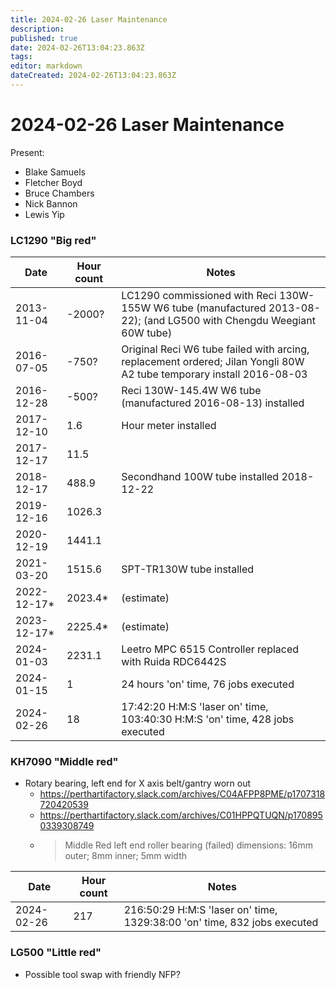 ```yaml
---
title: 2024-02-26 Laser Maintenance
description: 
published: true
date: 2024-02-26T13:04:23.863Z
tags: 
editor: markdown
dateCreated: 2024-02-26T13:04:23.863Z
---
```


# 2024-02-26 Laser Maintenance

Present:
* Blake Samuels
* Fletcher Boyd
* Bruce Chambers
* Nick Bannon
* Lewis Yip

### LC1290 "Big red"

| Date       | Hour count | Notes |
|------------|------------|-----------------------------------------------------------------------------------------------------------------------|
| 2013-11-04 | -2000?     | LC1290 commissioned with Reci 130W-155W W6 tube (manufactured 2013-08-22); (and LG500 with Chengdu Weegiant 60W tube) |
| 2016-07-05 | -750?      | Original Reci W6 tube failed with arcing, replacement ordered; Jilan Yongli 80W A2 tube temporary install 2016-08-03  |
| 2016-12-28 | -500?      | Reci 130W-145.4W W6 tube (manufactured 2016-08-13) installed |
| 2017-12-10 | 1.6        | Hour meter installed |
| 2017-12-17 | 11.5       | |
| 2018-12-17 | 488.9      | Secondhand 100W tube installed 2018-12-22 |
| 2019-12-16 | 1026.3     | |
| 2020-12-19 | 1441.1     | |
| 2021-03-20 | 1515.6     | SPT-TR130W tube installed |
| 2022-12-17* | 2023.4*   | (estimate) |
| 2023-12-17* | 2225.4*   | (estimate) |
| 2024-01-03 | 2231.1     | Leetro MPC 6515 Controller replaced with Ruida RDC6442S |
| 2024-01-15 | 1          | 24 hours 'on' time, 76 jobs executed |
| 2024-02-26 | 18         | 17:42:20 H:M:S 'laser on' time, 103:40:30 H:M:S 'on' time, 428 jobs executed |

### KH7090 "Middle red"

* Rotary bearing, left end for X axis belt/gantry worn out
  * https://perthartifactory.slack.com/archives/C04AFPP8PME/p1707318720420539
  * https://perthartifactory.slack.com/archives/C01HPPQTUQN/p1708950339308749
  * > Middle Red left end roller bearing (failed) dimensions: 16mm outer; 8mm inner; 5mm width

| Date       | Hour count | Notes |
|------------|------------|-------|
| 2024-02-26 | 217        | 216:50:29 H:M:S 'laser on' time, 1329:38:00 'on' time, 832 jobs executed |

### LG500 "Little red"
* Possible tool swap with friendly NFP?